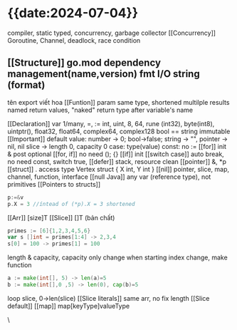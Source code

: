 # {{date:2024-07-04}}
compiler, static typed, concurrency, garbage collector 
[[Concurrency]]
Goroutine, Channel, deadlock, race condition

[[Structure]]
go.mod dependency management(name,version)
fmt I/O string (format)
--------------------------------------------------

tên export viết hoa
[[Funtion]]
param same type, shortened
multilple results
named return values, "naked" return
type after variable's name

[[Declaration]]
var 1/many, =, :=
int, uint, 8, 64, rune (int32), byte(int8), uintptr(), float32, float64, complex64, complex128
bool ==
string immutable
[[Important]]
default value: number -> 0; bool->false; string -> "", pointer -> nil, nil slice -> length 0, capacity 0
case: type(value)
const: no :=
[[for]]
init & post optional
[[for, if]] no need (); {}
[[if]] init
[[switch case]] auto break, no need const, switch true,
[[defer]] stack, resource clean
[[pointer]] &, \*p
[[struct]] . access
type Vertex struct {
	X int,
	Y int
}
[[nil]] pointer, slice, map, channel, function, interface
[[null Java]] any var (reference type), not primitives
[[Pointers to structs]] 
```go
p:=&v 
p.X = 3 //íntead of (*p).X = 3 shortened
```
[[Arr]] [size]T
[[Slice]] []T (bản chất)
```go
primes := [6]{1,2,3,4,5,6}
var s []int = primes[1:4] -> 2,3,4
s[0] = 100 -> primes[1] = 100
```
length & capacity, capacity only change when starting index change, make function
```go
a := make(int[], 5) -> len(a)=5
b := make(int[],0 ,5) -> len(0), cap(b)=5
```
loop slice, 0->len(slice)
[[Slice literals]] same arr, no fix length
[[Slice default]] 
[[map]] map[keyType]valueType




\

